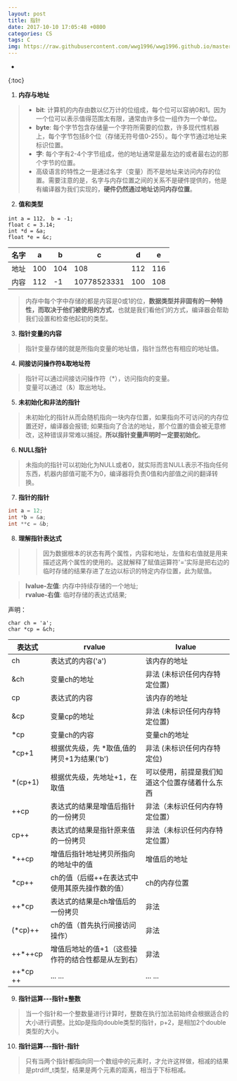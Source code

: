 ```yaml
---
layout: post
title: 指针
date: 2017-10-10 17:05:48 +0800
categories: CS
tags: C 
img: https://raw.githubusercontent.com/wwg1996/wwg1996.github.io/master/images/c.jpg
---
```

* 
{:toc}

1. **内存与地址**

> * **bit**: 计算机的内存由数以亿万计的位组成，每个位可以容纳0和1。因为一个位可以表示值得范围太有限，通常由许多位一组作为一个单位。
> * **byte**: 每个字节包含存储量一个字符所需要的位数，许多现代性机器上，每个字节包括8个位（存储无符号值0-255）。每个字节通过地址来标识位置。
> * **字**: 每个字有2-4个字节组成，他的地址通常是最左边的或者最右边的那个字节的位置。
> * 高级语言的特性之一是通过名字（变量）而不是地址来访问内存的位置。需要注意的是，名字与内存位置之间的关系不是硬件提供的，他是有编译器为我们实现的，**硬件仍然通过地址访问内存位置**。

2. **值和类型**

```
int a = 112， b = -1;
float c = 3.14;
int *d = &a;
float *e = &c;
```

| 名字   | a    | b    | c           | d    | e    |
| ---- | ---- | ---- | ----------- | ---- | ---- |
| 地址   | 100  | 104  | 108         | 112  | 116  |
| 内容   | 112  | -1   | 10778523331 | 100  | 108  |

> 内存中每个字中存储的都是内容是0或1的位，**数据类型并非固有的一种特性，而取决于他们被使用的方式**，也就是我们看他们的方式，编译器会帮助我们设置和检查他起初的类型。

3. **指针变量的内容**
> 指针变量存储的就是所指向变量的地址值，指针当然也有相应的地址值。

4. **间接访问操作符&取地址符**
> 指针可以通过间接访问操作符（*），访问指向的变量。\
> 变量可以通过（&）取出地址。

5. **未初始化和非法的指针**
> 未初始化的指针从而会随机指向一块内存位置，如果指向不可访问的内存位置还好，编译器会报错; 如果指向了合法的地址，那个位置的值会被无意修改，这种错误非常难以捕捉。**所以指针变量声明时一定要初始化**。

6. **NULL指针**
> 未指向的指针可以初始化为NULL或者0，就实际而言NULL表示不指向任何东西，机器内部值可能不为0，编译器将负责0值和内部值之间的翻译转换。

7. **指针的指针**
```c
int a = 12;
int *b = &a;
int **c = &b;
```
8. **理解指针表达式**
>> 因为数据根本的状态有两个属性，内容和地址，左值和右值就是用来描述这两个属性的使用的。这就解释了赋值运算符'='实际是把右边的临时存储的结果存进了左边以标识的特定内存位置，此为赋值。

> **lvalue-左值**: 内存中持续存储的一个地址;\
> **rvalue-右值**: 临时存储的表达式结果;

声明：

```
char ch = 'a';
char *cp = &ch;
```

| 表达式      | rvalue                     | lvalue                  |
| -------- | -------------------------- | ----------------------- |
| ch       | 表达式的内容('a')                | 该内存的地址                  |
| &ch      | 变量ch的地址                    | 非法 (未标识任何内存特定位置)        |
| cp       | 表达式的内容                     | 该内存的地址                  |
| &cp      | 变量cp的地址                    | 非法 (未标识任何内存特定位置)        |
| *cp      | 变量ch的内容                    | 变量ch的地址                 |
| *cp+1    | 根据优先级，先 *取值,值的拷贝+1为结果('b') | 非法 (未标识任何内存特定位)         |
| *(cp+1)  | 根据优先级，先地址+1，在取值            | 可以使用，前提是我们知道这个位置存储着什么东西 |
| ++cp     | 表达式的结果是增值后指针的一份拷贝          | 非法（未标识任何内存特定位置）         |
| cp++     | 表达式的结果是指针原来值的一份拷贝          | 非法（未标识任何内存特定位置）         |
| *++cp    | 增值后指针地址拷贝所指向的地址中的值         | 增值后的地址                  |
| *cp++    | ch的值（后缀++在表达式中使用其原先操作数的值）  | ch的内存位置                 |
| ++*cp    | 表达式的结果是ch增值后的一份拷贝          | 非法                      |
| (*cp)++  | ch的值（首先执行间接访问操作）           | 非法                      |
| ++*++cp  | 增值后地址的值+1（这些操作符的结合性都是从左到右） | 非法                      |
| ++*cp ++ | ... ...                    | ... ...                 |

9. **指针运算---指针±整数**
> 当一个指针和一个整数量进行计算时，整数在执行加法前始终会根据适合的大小进行调整。比如p是指向double类型的指针，p+2，是相加2个double类型的大小。

10. **指针运算---指针-指针**
> 只有当两个指针都指向同一个数组中的元素时，才允许这样做，相减的结果是ptrdiff_t类型，结果是两个元素的距离，相当于下标相减。


